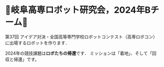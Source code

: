 # 🤖岐阜高専ロボット研究会，2024年Bチーム🤖

第37回 アイデア対決・全国高等専門学校ロボットコンテスト（高専ロボコン）に出場するロボットを作ります．

2024年の競技課題は**ロボたちの帰還**です．
ミッションは「着地」、そして「回収と帰還」です。
